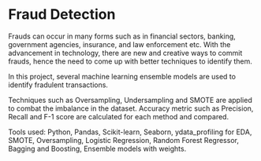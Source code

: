 # Fraud Detection
Frauds can occur in many forms such as in financial sectors, banking, government agencies, insurance, and law enforcement etc. With the advancement in technology, there are new and creative ways to commit frauds, hence the need to come up with better techniques to identify them.

In this project, several machine learning ensemble models are used to identify fradulent transactions.

Techniques such as Oversampling, Undersampling and SMOTE are applied to combat the imbalance in the dataset. 
Accuracy metric such as Precision, Recall and F-1 score are calculated for each method and compared.

Tools used: Python, Pandas, Scikit-learn, Seaborn, ydata_profiling for EDA, SMOTE, Oversampling, Logistic Regression, Random Forest Regressor, Bagging and Boosting, Ensemble models with weights.
